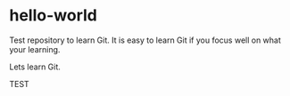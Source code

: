 # hello-world
Test repository to learn Git. It is easy to learn Git if you focus well on what your learning.

Lets learn Git.


TEST
